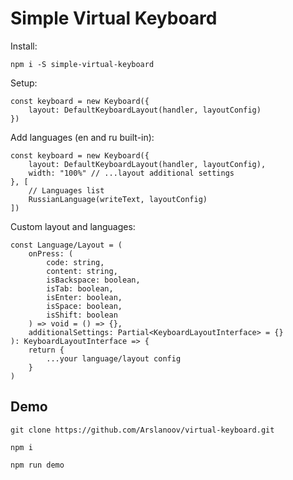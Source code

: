 # Simple Virtual Keyboard

Install:

    npm i -S simple-virtual-keyboard

Setup:
    
    const keyboard = new Keyboard({
        layout: DefaultKeyboardLayout(handler, layoutConfig)
    })

Add languages (en and ru built-in):

    const keyboard = new Keyboard({
        layout: DefaultKeyboardLayout(handler, layoutConfig),
        width: "100%" // ...layout additional settings
    }, [
        // Languages list
        RussianLanguage(writeText, layoutConfig)
    ])

Custom layout and languages:

    const Language/Layout = (
        onPress: (
            code: string,
            content: string,
            isBackspace: boolean,
            isTab: boolean,
            isEnter: boolean,
            isSpace: boolean,
            isShift: boolean
        ) => void = () => {},
        additionalSettings: Partial<KeyboardLayoutInterface> = {}
    ): KeyboardLayoutInterface => {
        return {
            ...your language/layout config
        }
    )

## Demo

    git clone https://github.com/Arslanoov/virtual-keyboard.git

    npm i

    npm run demo
